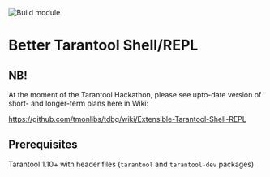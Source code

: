 ![Build module](https://github.com/tmonlibs/tdbg/workflows/Build%20LuaRocks%20module%20for%20Tarantool/badge.svg)

# Better Tarantool Shell/REPL

NB!
--

At the moment of the Tarantool Hackathon, please see upto-date version
of short- and longer-term plans here in Wiki:

https://github.com/tmonlibs/tdbg/wiki/Extensible-Tarantool-Shell-REPL

## Prerequisites

Tarantool 1.10+ with header files (`tarantool` and `tarantool-dev` packages)

